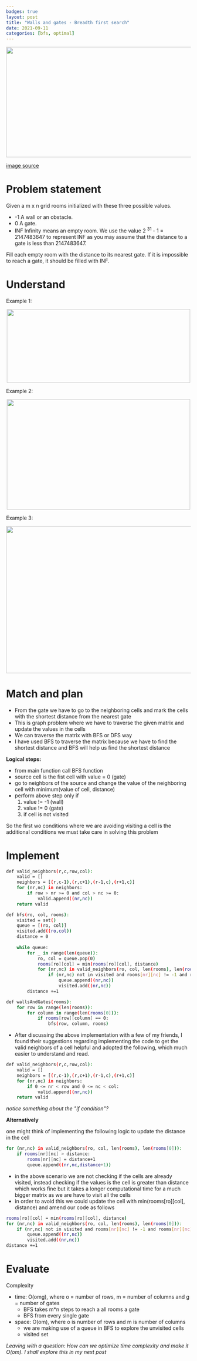 ```yaml
---
badges: true
layout: post
title: "Walls and gates - Breadth first search"
date: 2021-09-11
categories: [bfs, optimal]
---
```


<p align="center">
    <img width="560" height="300" src="/images/walls_gates.jpg">
</p>

[image source](https://www.freecodecamp.org/news/coding-explained-in-25-profound-comics-8847ea03819c/)

# Problem statement 

Given a m x n grid rooms initialized with these three possible values. 
- -1 A wall or an obstacle.
- 0 A gate.
- INF Infinity means an empty room. We use the value 2 <sup> 31 </sup> - 1 = 2147483647 to represent INF as you may assume that the distance to a gate is less than 2147483647.

Fill each empty room with the distance to its nearest gate. If it is impossible to reach a gate, it should be filled with INF.

# Understand 

Example 1:
<p align="center">
  <img width="500" height="200" src="/images/walls_gates_1.jpg">
</p>

Example 2:
<p align="center">
  <img width="500" height="300" src="/images/walls_gates_2.jpg">
</p>

Example 3:
<p align="center">
  <img width="600" height="400" src="/images/walls_gates_3.jpg">
</p>

# Match and plan 

- From the gate we have to go to the neighboring cells and mark the cells with the shortest distance from the nearest gate
- This is graph problem where we have to traverse the given matrix and update the values in the cells
- We can traverse the matrix with BFS or DFS way
- I have used BFS to traverse the matrix because we have to find the shortest distance and BFS will help us find the shortest distance 

**Logical steps:**

- from main function call BFS function
- source cell is the fist cell with value = 0 (gate)
- go to neighbors of the source and change the value of the neighboring cell with minimum(value of cell, distance) 
- perform above step only if 
    1. value != -1 (wall)
    2. value != 0 (gate)
    3. if cell is not visited

So the first wo conditions where we are avoiding visiting a cell is the additional conditions we must take care in solving this problem

# Implement

```sh
def valid_neighbors(r,c,row,col):
    valid = []
    neighbors = [(r,c-1),(r,c+1),(r-1,c),(r+1,c)]
    for (nr,nc) in neighbors:
        if row > nr >= 0 and col > nc >= 0:
            valid.append((nr,nc))
    return valid

def bfs(ro, col, rooms):
    visited = set()
    queue = [(ro, col)] 
    visited.add((ro,col))
    distance = 0
    
    while queue:
        for _ in range(len(queue)):
            ro, col = queue.pop(0)
            rooms[ro][col] = min(rooms[ro][col], distance)
            for (nr,nc) in valid_neighbors(ro, col, len(rooms), len(rooms[0])):
                if (nr,nc) not in visited and rooms[nr][nc] != -1 and rooms[nr][nc] != 0:
                    queue.append((nr,nc))
                    visited.add((nr,nc))
        distance +=1

def wallsAndGates(rooms):
    for row in range(len(rooms)):
        for column in range(len(rooms[0])):
            if rooms[row][column] == 0:
                bfs(row, column, rooms)
```

- After discussing the above implementation with a few of my friends, I found their suggestions regarding implementing the code to get the valid neighbors of a cell helpful and adopted the following, which much easier to understand and read.  

```sh
def valid_neighbors(r,c,row,col):
    valid = []
    neighbors = [(r,c-1),(r,c+1),(r-1,c),(r+1,c)]
    for (nr,nc) in neighbors:
        if 0 <= nr < row and 0 <= nc < col:
            valid.append((nr,nc))
    return valid
```
_notice something about the "if condition"?_

**Alternatively**

one might think of implementing the following logic to update the distance in the cell
```sh
for (nr,nc) in valid_neighbors(ro, col, len(rooms), len(rooms[0])):
    if rooms[nr][nc] > distance:
        rooms[nr][nc] = distance+1
        queue.append((nr,nc,distance+1))
```

- in the above scenario we are not checking if the cells are already visited, instead checking if the values is the cell is greater than distance which works fine but it takes a longer computational time for a much bigger matrix as we are have to visit all the cells 
- in order to avoid this we could update the cell with min(rooms[ro][col], distance) and amend our code as follows 

```sh
rooms[ro][col] = min(rooms[ro][col], distance)
for (nr,nc) in valid_neighbors(ro, col, len(rooms), len(rooms[0])):
    if (nr,nc) not in visited and rooms[nr][nc] != -1 and rooms[nr][nc] != 0:
        queue.append((nr,nc))
        visited.add((nr,nc))
distance +=1
```

# Evaluate 

Complexity 
- time: O(omg), where o = number of rows, m = number of columns and g = number of gates
    - BFS takes m*n steps to reach a all rooms a gate
    - BFS from every single gate
- space: O(om), where o is number of rows and m is number of columns
    - we are making use of a queue in BFS to explore the unvisited cells 
    - visited set 

_Leaving with a question: How can we optimize time complexity and make it O(om). I shall explore this in my next post_